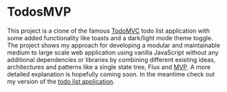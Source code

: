 # TodosMVP

This project is a clone of the famous [TodoMVC](https://todomvc.com/) todo list application with some added functionality like toasts and a dark/light mode theme toggle. The project shows my approach for developing a modular and maintainable medium to large scale web application using vanilla JavaScript without any additional dependencies or libraries by combining different existing ideas, architectures and patterns like a single state tree, Flux and [MVP](https://en.wikipedia.org/wiki/Model%E2%80%93view%E2%80%93presenter). A more detailed explanation is hopefully coming soon. In the meantime check out my version of the [todo list application](https://async10.github.io/todos-mvp/).
